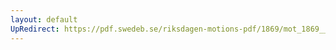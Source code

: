 ```yaml
---
layout: default
UpRedirect: https://pdf.swedeb.se/riksdagen-motions-pdf/1869/mot_1869__ak__00140/mot_1869__ak__00140_006.pdf
---
```

